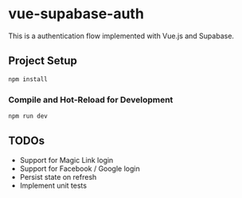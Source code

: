 # vue-supabase-auth

This is a authentication flow implemented with Vue.js and Supabase.

## Project Setup

```sh
npm install
```

### Compile and Hot-Reload for Development

```sh
npm run dev
```

## TODOs

- Support for Magic Link login
- Support for Facebook / Google login
- Persist state on refresh
- Implement unit tests
